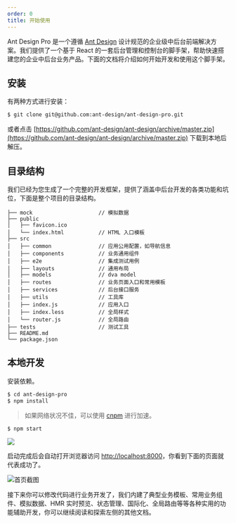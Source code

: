 ```yaml
---
order: 0
title: 开始使用
---
```


Ant Design Pro 是一个遵循 [Ant Design](http://ant.design) 设计规范的企业级中后台前端解决方案。我们提供了一个基于 React 的一套后台管理和控制台的脚手架，帮助快速搭建您的企业中后台业务产品。下面的文档将介绍如何开始开发和使用这个脚手架。

## 安装

有两种方式进行安装：

```bash
$ git clone git@github.com:ant-design/ant-design-pro.git
```

或者点击 [https://github.com/ant-design/ant-design/archive/master.zip](https://github.com/ant-design/ant-design/archive/master.zip) 下载到本地后解压。

## 目录结构

我们已经为您生成了一个完整的开发框架，提供了涵盖中后台开发的各类功能和坑位，下面是整个项目的目录结构。

```
├── mock                     // 模拟数据
├── public
│   ├── favicon.ico
│   └── index.html           // HTML 入口模板
├── src
│   ├── common               // 应用公用配置，如导航信息
│   ├── components           // 业务通用组件
│   ├── e2e                  // 集成测试用例
│   ├── layouts              // 通用布局
│   ├── models               // dva model
│   ├── routes               // 业务页面入口和常用模板
│   ├── services             // 后台接口服务
│   ├── utils                // 工具库
│   ├── index.js             // 应用入口
│   ├── index.less           // 全局样式
│   └── router.js            // 全局路由
├── tests                    // 测试工具
├── README.md
└── package.json
```

## 本地开发

安装依赖。

```bash
$ cd ant-design-pro
$ npm install
```

> 如果网络状况不佳，可以使用 [cnpm](https://cnpmjs.org/) 进行加速。

```bash
$ npm start
```

![](https://gw.alipayobjects.com/zos/rmsportal/VgAWyWGqPmXAXpNVPvNT.png)

启动完成后会自动打开浏览器访问 [http://localhost:8000](http://localhost:8000)，你看到下面的页面就代表成功了。

![首页截图](https://gw.alipayobjects.com/zos/rmsportal/WjhFDtwGkbleChXhFUqH.png)

接下来你可以修改代码进行业务开发了，我们内建了典型业务模板、常用业务组件、模拟数据、HMR 实时预览、状态管理、国际化、全局路由等等各种实用的功能辅助开发，你可以继续阅读和探索左侧的其他文档。
